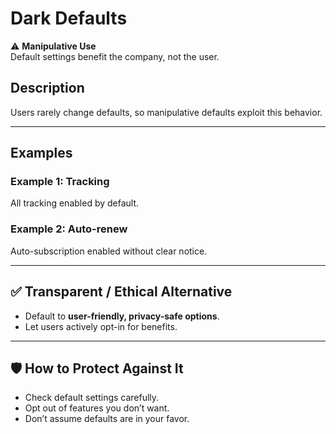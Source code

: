 # Dark Defaults

⚠️ **Manipulative Use**  
Default settings benefit the company, not the user.

## Description

Users rarely change defaults, so manipulative defaults exploit this behavior.

---

## Examples

### Example 1: Tracking

All tracking enabled by default.

### Example 2: Auto-renew

Auto-subscription enabled without clear notice.

---

## ✅ Transparent / Ethical Alternative

- Default to **user-friendly, privacy-safe options**.
- Let users actively opt-in for benefits.

---

## 🛡️ How to Protect Against It

- Check default settings carefully.
- Opt out of features you don’t want.
- Don’t assume defaults are in your favor.
